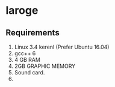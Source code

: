 # laroge

## Requirements

1. Linux 3.4 kerenl (Prefer Ubuntu 16.04)
2. gcc++ 6
3. 4 GB RAM
4. 2GB GRAPHIC MEMORY
5. Sound card.
6.
